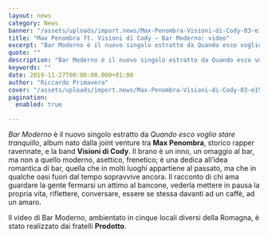 ```yaml
---
layout: news
category: News
banner: "/assets/uploads/import.news/Max-Penombra-Visioni-di-Cody-03-e1570298281770-1024x1024.jpg"
title: "Max Penombra ft. Visioni di Cody – Bar Moderno: video"
excerpt: "Bar Moderno è il nuovo singolo estratto da Quando esco voglio stare tranquillo, album nato dalla joint venture tra Max Penombra, storico rapper ravennate, e la band Visioni di Cody. Il brano è un inno, un omaggio al bar, ma non a quello moderno, asettico, frenetico; è una dedica all’idea romantica di bar, quella che [&hellip"
quote: ""
description: "Bar Moderno è il nuovo singolo estratto da Quando esco voglio stare tranquillo, album nato dalla joint venture tra Max Penombra, storico rapper ravennate, e la band Visioni di Cody. Il brano è un inno, un omaggio al bar, ma non a quello moderno, asettico, frenetico; è una dedica all’idea romantica di bar, quella che [&hellip"
keywords: ""
date: 2019-11-27T00:00:00.000+01:00
author: "Riccardo Primavera"
cover: "/assets/uploads/import.news/Max-Penombra-Visioni-di-Cody-03-e1570298281770-1024x1024.jpg"
pagination:
  enabled: true

---
```


_Bar Moderno_ è il nuovo singolo estratto da _Quando esco voglio stare tranquillo_, album nato dalla joint venture tra **Max Penombra**, storico rapper ravennate, e la band **Visioni di Cody**. Il brano è un inno, un omaggio al bar, ma non a quello moderno, asettico, frenetico; è una dedica all’idea romantica di bar, quella che in molti luoghi appartiene al passato, ma che in qualche oasi fuori dal tempo sopravvive ancora. Il racconto di chi ama guardare la gente fermarsi un attimo al bancone, vederla mettere in pausa la propria vita, riflettere, conversare, essere se stessa davanti ad un caffè, ad un amaro.

Il video di Bar Moderno, ambientato in cinque locali diversi della Romagna, è stato realizzato dai fratelli **Prodotto**.
